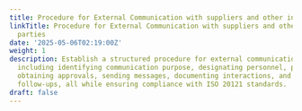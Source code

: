 ```yaml
---
title: Procedure for External Communication with suppliers and other interested parties
linkTitle: Procedure for External Communication with suppliers and other interested
  parties
date: '2025-05-06T02:19:00Z'
weight: 1
description: Establish a structured procedure for external communication with suppliers,
  including identifying communication purpose, designating personnel, preparing content,
  obtaining approvals, sending messages, documenting interactions, and conducting
  follow-ups, all while ensuring compliance with ISO 20121 standards.
draft: false
---
```



<!-- Unsupported block type: table_of_contents -->

<!-- Unsupported block type: unsupported -->

